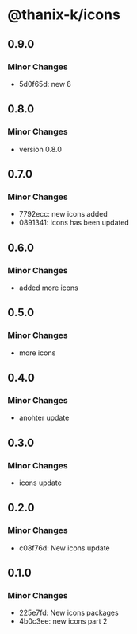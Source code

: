 # @thanix-k/icons

## 0.9.0

### Minor Changes

- 5d0f65d: new 8

## 0.8.0

### Minor Changes

- version 0.8.0

## 0.7.0

### Minor Changes

- 7792ecc: new icons added
- 0891341: icons has been updated

## 0.6.0

### Minor Changes

- added more icons

## 0.5.0

### Minor Changes

- more icons

## 0.4.0

### Minor Changes

- anohter update

## 0.3.0

### Minor Changes

- icons update

## 0.2.0

### Minor Changes

- c08f76d: New icons update

## 0.1.0

### Minor Changes

- 225e7fd: New icons packages
- 4b0c3ee: new icons part 2
